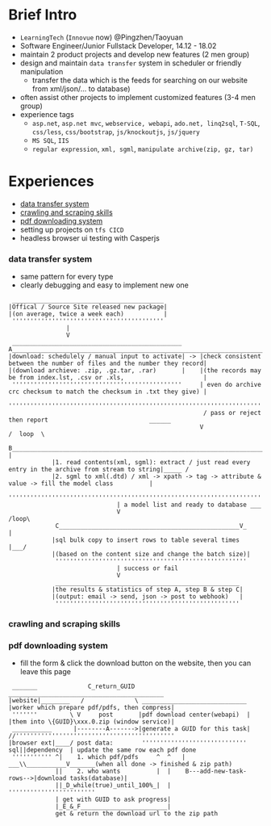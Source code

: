 # Brief Intro
- `LearningTech` (`Innovue` now) @Pingzhen/Taoyuan
- Software Engineer/Junior Fullstack Developer, 14.12 - 18.02
- maintain 2 product projects and develop new features (2 men group)
- design and maintain `data transfer` system in scheduler or friendly manipulation
  - transfer the data which is the feeds for searching on our website from xml/json/... to database)
- often assist other projects to implement customized features (3-4 men group)
- experience tags
  - `asp.net`, `asp.net mvc`, `webservice, webapi`, `ado.net, linq2sql`, `T-SQL`, `css/less`, `css/bootstrap`, `js/knockoutjs`, `js/jquery`
  - `MS SQL`, `IIS`
  - `regular expression`, `xml, sgml`, `manipulate archive(zip, gz, tar)`

# Experiences
- [data transfer system](#data-transfer-system)
- [crawling and scraping skills](#crawling-and-scraping-skills)
- [pdf downloading system](#pdf-downloading-system)
- setting up projects on `tfs CICD`
- headless browser ui testing with Casperjs

### data transfer system
- same pattern for every type
- clearly debugging and easy to implement new one 
```
 __________________________________________
|Offical / Source Site released new package| 
|(on average, twice a week each)           |
 ''''''''''''''''''''''''''''''''''''''''''
                |
                V
 _______________________________________________      A______________________________________________________________________
|download: schedulely / manual input to activate| -> |check consistent between the number of files and the number they record|
|(download archieve: .zip, .gz.tar, .rar)       |    |(the records may be from index.lst, .csv or .xls,                      | 
 '''''''''''''''''''''''''''''''''''''''''''''''     | even do archive crc checksum to match the checksum in .txt they give) |
                                                      ''''''''''''''''''''''''''''''''''''''''''''''''''''''''''''''''''''''''
                                                      / pass or reject then report                            ______  
                                                     V                                                      /  loop  \
             B_____________________________________________________________________________________________V__        |
            |1. read contents(xml, sgml): extract / just read every entry in the archive from stream to string|_____ /
            |2. sgml to xml(.dtd) / xml -> xpath -> tag -> attribute & value -> fill the model class          |
             '''''''''''''''''''''''''''''''''''''''''''''''''''''''''''''''''''''''''''''''''''''''''''''''''
                              | a model list and ready to database ___
                              V                                  /loop\
             C__________________________________________________V_     |
            |sql bulk copy to insert rows to table several times  |___/
            |(based on the content size and change the batch size)|
             '''''''''''''''''''''''''''''''''''''''''''''''''''''
                              | success or fail
                              V
             ___________________________________________________
            |the results & statistics of step A, step B & step C|
            |(output: email -> send, json -> post to webhook)   |
             '''''''''''''''''''''''''''''''''''''''''''''''''''
```
### crawling and scraping skills
### pdf downloading system
- fill the form & click the download button on the website, then you can leave this page
```
 _______              C_return_GUID                                            ___________________________________________
|website|________   /              \ _____________________________            |worker which prepare pdf/pdfs, then compress|
 '''''''         \ V     post       |pdf download center(webapi)  |           |them into \{GUID}\xxx.0.zip (window service)|
 ___________      |--------A------->|generate a GUID for this task|          //''''''''''''''''''''''''''''''''''''''''''''
|browser ext|____/ post data:        '''''''''''''''''''''''''''''       sql||dependency  | update the same row each pdf done 
 ''''''''''' ^|    1. which pdf/pdfs     ^  ^   |                         ___\\___________V_______(when all done -> finished & zip path)
             ||    2. who wants          |  |    B---add-new-task-rows-->|download tasks(database)|
             ||_D_while(true)_until_100%_|  |                             ''''''''''''''''''''''''
             | get with GUID to ask progress|
             |_E_&_F________________________|
             get & return the download url to the zip path
```


